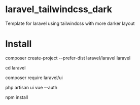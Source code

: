 # laravel_tailwindcss_dark
Template for laravel using tailwindcss with more darker layout


# Install 

composer create-project --prefer-dist laravel/laravel laravel

cd laravel

composer require laravel/ui

php artisan ui vue --auth

npm install



